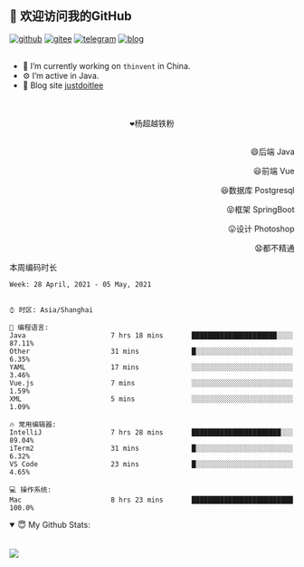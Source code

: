 <!--
**justdoitlee/justdoitlee** is a ✨ _special_ ✨ repository because its `README.md` (this file) appears on your GitHub profile.

Here are some ideas to get you started:

- 🔭 I’m currently working on ...
- 🌱 I’m currently learning ...
- 👯 I’m looking to collaborate on ...
- 🤔 I’m looking for help with ...
- 💬 Ask me about ...
- 📫 How to reach me: ...
- 😄 Pronouns: ...
- ⚡ Fun fact: ...
  -->

<h2>👋 欢迎访问我的GitHub</h2>
  <a href="https://github.com/justdoitlee"><img src="https://img.shields.io/badge/GitHub-ff79c6" alt="github"></a>
  <a href="https://gitee.com/RicardoLee"><img src="https://img.shields.io/badge/Gitee-fe7300" alt="gitee"></a>
  <a href="https://t.me/justdoitlee"><img src="https://img.shields.io/badge/telegram-green" alt="telegram"></a>
  <a href="https://justdoitlee.github.io/"><img src="https://img.shields.io/badge/blog-black" alt="blog"></a>
<br/><br/> 

- 🔭 I’m currently working on `thinvent` in China.
- ⚙️ I’m active in Java.
- 👋 Blog site [justdoitlee](https://justdoitlee.github.io)


<p align="center">
<br/>
<br/>
  <samp>
      ❤️杨超越铁粉 <br/><br/>
   </samp>
</p>


<p align="right">
😄后端 Java
</p>
<p align="right">
😃前端 Vue
</p>
<p align="right">
😆数据库 Postgresql
</p>
<p align="right">
😝框架 SpringBoot
</p>
<p align="right">
😛设计 Photoshop
</p>
<p align="right">
😧都不精通
</p>

本周编码时长

<!--START_SECTION:waka-->
```text
Week: 28 April, 2021 - 05 May, 2021


⌚︎ 时区: Asia/Shanghai

💬 编程语言: 
Java                     7 hrs 18 mins       █████████████████████░░░░   87.11% 
Other                    31 mins             █░░░░░░░░░░░░░░░░░░░░░░░░   6.35% 
YAML                     17 mins             ░░░░░░░░░░░░░░░░░░░░░░░░░   3.46% 
Vue.js                   7 mins              ░░░░░░░░░░░░░░░░░░░░░░░░░   1.59% 
XML                      5 mins              ░░░░░░░░░░░░░░░░░░░░░░░░░   1.09%

🔥 常用编辑器: 
IntelliJ                 7 hrs 28 mins       ██████████████████████░░░   89.04% 
iTerm2                   31 mins             █░░░░░░░░░░░░░░░░░░░░░░░░   6.32% 
VS Code                  23 mins             █░░░░░░░░░░░░░░░░░░░░░░░░   4.65%

💻 操作系统: 
Mac                      8 hrs 23 mins       █████████████████████████   100.0%

```


<!--END_SECTION:waka-->



<details open>
<summary>😇 My Github Stats:</summary>
<!-- 
<br/>
<br/>

 <a href="https://github.com/anuraghazra/github-readme-stats" title="Tops Language">
  <img align="center" src="https://github-readme-stats.vercel.app/api/top-langs/?username=justdoitlee&layout=compact" />
 </a>
--> 

<br/>
<br/>

<a href="https://github.com/justdoitlee/justdoitlee">
<img align="center" src="https://github-readme-stats.anuraghazra1.vercel.app/api?username=justdoitlee&show_icons=true" />
</a>



<br/>
